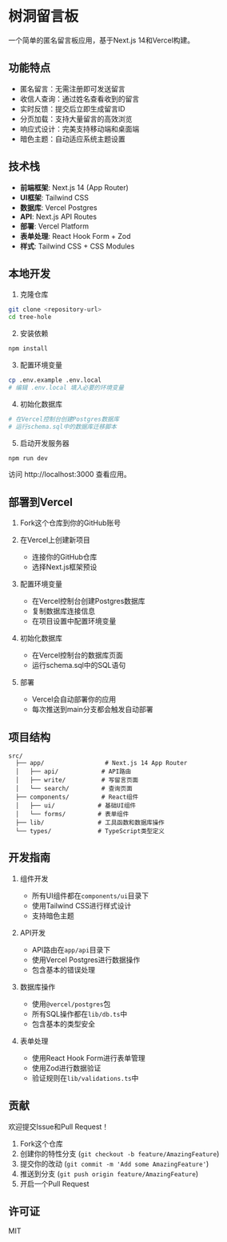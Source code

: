 # 树洞留言板

一个简单的匿名留言板应用，基于Next.js 14和Vercel构建。

## 功能特点

- 匿名留言：无需注册即可发送留言
- 收信人查询：通过姓名查看收到的留言
- 实时反馈：提交后立即生成留言ID
- 分页加载：支持大量留言的高效浏览
- 响应式设计：完美支持移动端和桌面端
- 暗色主题：自动适应系统主题设置

## 技术栈

- **前端框架**: Next.js 14 (App Router)
- **UI框架**: Tailwind CSS
- **数据库**: Vercel Postgres
- **API**: Next.js API Routes
- **部署**: Vercel Platform
- **表单处理**: React Hook Form + Zod
- **样式**: Tailwind CSS + CSS Modules

## 本地开发

1. 克隆仓库
```bash
git clone <repository-url>
cd tree-hole
```

2. 安装依赖
```bash
npm install
```

3. 配置环境变量
```bash
cp .env.example .env.local
# 编辑 .env.local 填入必要的环境变量
```

4. 初始化数据库
```bash
# 在Vercel控制台创建Postgres数据库
# 运行schema.sql中的数据库迁移脚本
```

5. 启动开发服务器
```bash
npm run dev
```

访问 http://localhost:3000 查看应用。

## 部署到Vercel

1. Fork这个仓库到你的GitHub账号

2. 在Vercel上创建新项目
   - 连接你的GitHub仓库
   - 选择Next.js框架预设

3. 配置环境变量
   - 在Vercel控制台创建Postgres数据库
   - 复制数据库连接信息
   - 在项目设置中配置环境变量

4. 初始化数据库
   - 在Vercel控制台的数据库页面
   - 运行schema.sql中的SQL语句

5. 部署
   - Vercel会自动部署你的应用
   - 每次推送到main分支都会触发自动部署

## 项目结构

```
src/
  ├── app/                 # Next.js 14 App Router
  │   ├── api/            # API路由
  │   ├── write/          # 写留言页面
  │   └── search/         # 查询页面
  ├── components/         # React组件
  │   ├── ui/            # 基础UI组件
  │   └── forms/         # 表单组件
  ├── lib/               # 工具函数和数据库操作
  └── types/             # TypeScript类型定义
```

## 开发指南

1. 组件开发
   - 所有UI组件都在`components/ui`目录下
   - 使用Tailwind CSS进行样式设计
   - 支持暗色主题

2. API开发
   - API路由在`app/api`目录下
   - 使用Vercel Postgres进行数据操作
   - 包含基本的错误处理

3. 数据库操作
   - 使用`@vercel/postgres`包
   - 所有SQL操作都在`lib/db.ts`中
   - 包含基本的类型安全

4. 表单处理
   - 使用React Hook Form进行表单管理
   - 使用Zod进行数据验证
   - 验证规则在`lib/validations.ts`中

## 贡献

欢迎提交Issue和Pull Request！

1. Fork这个仓库
2. 创建你的特性分支 (`git checkout -b feature/AmazingFeature`)
3. 提交你的改动 (`git commit -m 'Add some AmazingFeature'`)
4. 推送到分支 (`git push origin feature/AmazingFeature`)
5. 开启一个Pull Request

## 许可证

MIT
